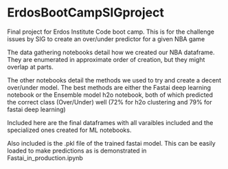 # ErdosBootCampSIGproject
Final project for Erdos Institute Code boot camp. This is for the challenge issues by SIG to create an over/under predictor for a given NBA game

The data gathering notebooks detail how we created our NBA dataframe. They are enumerated in approximate order of creation, but they might overlap at parts. 

The other notebooks detail the methods we used to try and create a decent over/under model. The best methods are either the Fastai deep learning notebook or the Ensemble model h2o notebook, both of which predicted the correct class (Over/Under) well (72% for h2o clustering and 79% for fastai deep learning)

Included here are the final dataframes with all varaibles included and the specialized ones created for ML notebooks. 

Also included is the .pkl file of the trained fastai model. This can be easily loaded to make predictions as is demonstrated in Fastai_in_production.ipynb
